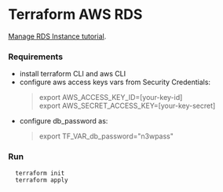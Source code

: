 
# Terraform AWS RDS

[Manage RDS Instance tutorial](https://developer.hashicorp.com/terraform/tutorials/aws/aws-rds). 

### Requirements 
- install terraform CLI and aws CLI
- configure aws access keys vars from Security Credentials:
  > export AWS_ACCESS_KEY_ID=[your-key-id]   
  > export AWS_SECRET_ACCESS_KEY=[your-key-secret]
- configure db_password as:
  > export TF_VAR_db_password="n3wpass"

### Run
```shell
  terraform init
  terraform apply
```